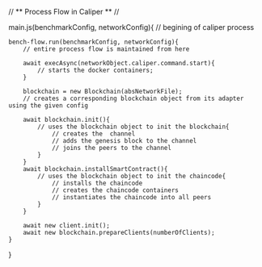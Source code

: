 // ** Process Flow in Caliper ** //

main.js(benchmarkConfig, networkConfig){
    // begining of caliper process

    bench-flow.run(benchmarkConfig, networkConfig){
        // entire process flow is maintained from here

        await execAsync(networkObject.caliper.command.start){
            // starts the docker containers;
        }

        blockchain = new Blockchain(absNetworkFile);
        // creates a corresponding blockchain object from its adapter using the given config

        await blockchain.init(){
            // uses the blockchain object to init the blockchain{
                // creates the  channel
                // adds the genesis block to the channel
                // joins the peers to the channel
            }
        }
        await blockchain.installSmartContract(){
            // uses the blockchain object to init the chaincode{
                // installs the chaincode
                // creates the chaincode containers
                // instantiates the chaincode into all peers
            }
        }
        
        await new client.init();
        await new blockchain.prepareClients(numberOfClients);
    }
}
